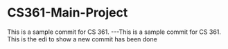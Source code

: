 # CS361-Main-Project
This is a sample commit for CS 361.
---This is a sample commit for CS 361. This is the edi to show a new commit has been done
